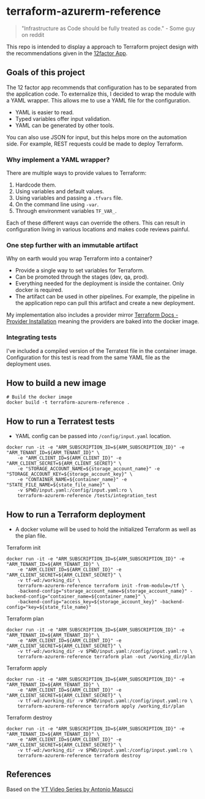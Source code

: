 # terraform-azurerm-reference

> "Infrastructure as Code should be fully treated as code." - Some guy on reddit

This repo is intended to display a approach to Terraform project design with the recommendations given in the [12factor App](https://12factor.net/).

## Goals of this project

The 12 factor app recommends that configuration has to be separated from the application code. To externalize this, I decided to wrap the module with a YAML wrapper. This allows me to use a YAML file for the configuration.

- YAML is easier to read.
- Typed variables offer input validation.
- YAML can be generated by other tools.

You can also use JSON for input, but this helps more on the automation side. For example, REST requests could be made to deploy Terraform.

### Why implement a YAML wrapper?

There are multiple ways to provide values to Terraform:

1. Hardcode them.
2. Using variables and default values.
3. Using variables and passing a `.tfvars` file.
4. On the command line using `-var`.
5. Through environment variables `TF_VAR_`.

Each of these different ways can override the others. This can result in configuration living in various locations and makes code reviews painful.

### One step further with an immutable artifact

Why on earth would you wrap Terraform into a container?

- Provide a single way to set variables for Terraform.
- Can be promoted through the stages (dev, qa, prod).
- Everything needed for the deployment is inside the container. Only docker is required.
- The artifact can be used in other pipelines. For example, the pipeline in the application repo can pull this artifact and create a new deployment.

My implementation also includes a provider mirror [Terraform Docs - Provider Installation](https://www.terraform.io/cli/config/config-file#provider-installation) meaning the providers are baked into the docker image.

### Integrating tests

I've included a compiled version of the Terratest file in the container image. Configuration for this test is read from the same YAML file as the deployment uses.

## How to build a new image

```Shell
# Build the docker image
docker build -t terraform-azurerm-reference .
```

## How to run a Terratest tests

- YAML config can be passed into `/config/input.yaml` location.

```Shell
docker run -it -e "ARM_SUBSCRIPTION_ID=${ARM_SUBSCRIPTION_ID}" -e "ARM_TENANT_ID=${ARM_TENANT_ID}" \
    -e "ARM_CLIENT_ID=${ARM_CLIENT_ID}" -e "ARM_CLIENT_SECRET=${ARM_CLIENT_SECRET}" \
    -e "STORAGE_ACCOUNT_NAME=${storage_account_name}" -e "STORAGE_ACCOUNT_KEY=${storage_account_key}" \
    -e "CONTAINER_NAME=${container_name}" -e "STATE_FILE_NAME=${state_file_name}" \
    -v $PWD/input.yaml:/config/input.yaml:ro \
    terraform-azurerm-reference /tests/integration_test
```

## How to run a Terraform deployment

- A docker volume will be used to hold the initialized Terraform as well as the plan file.

Terraform init

```Shell
docker run -it -e "ARM_SUBSCRIPTION_ID=${ARM_SUBSCRIPTION_ID}" -e "ARM_TENANT_ID=${ARM_TENANT_ID}" \
    -e "ARM_CLIENT_ID=${ARM_CLIENT_ID}" -e "ARM_CLIENT_SECRET=${ARM_CLIENT_SECRET}" \
    -v tf-wd:/working_dir \
    terraform-azurerm-reference terraform init -from-module=/tf \
    -backend-config="storage_account_name=${storage_account_name}" -backend-config="container_name=${container_name}" \
    -backend-config="access_key=${storage_account_key}" -backend-config="key=${state_file_name}"
```

Terraform plan

```Shell
docker run -it -e "ARM_SUBSCRIPTION_ID=${ARM_SUBSCRIPTION_ID}" -e "ARM_TENANT_ID=${ARM_TENANT_ID}" \
    -e "ARM_CLIENT_ID=${ARM_CLIENT_ID}" -e "ARM_CLIENT_SECRET=${ARM_CLIENT_SECRET}" \
    -v tf-wd:/working_dir -v $PWD/input.yaml:/config/input.yaml:ro \
    terraform-azurerm-reference terraform plan -out /working_dir/plan
```

Terraform apply

```Shell
docker run -it -e "ARM_SUBSCRIPTION_ID=${ARM_SUBSCRIPTION_ID}" -e "ARM_TENANT_ID=${ARM_TENANT_ID}" \
    -e "ARM_CLIENT_ID=${ARM_CLIENT_ID}" -e "ARM_CLIENT_SECRET=${ARM_CLIENT_SECRET}" \
    -v tf-wd:/working_dir -v $PWD/input.yaml:/config/input.yaml:ro \
    terraform-azurerm-reference terraform apply /working_dir/plan
```

Terraform destroy

```Shell
docker run -it -e "ARM_SUBSCRIPTION_ID=${ARM_SUBSCRIPTION_ID}" -e "ARM_TENANT_ID=${ARM_TENANT_ID}" \
    -e "ARM_CLIENT_ID=${ARM_CLIENT_ID}" -e "ARM_CLIENT_SECRET=${ARM_CLIENT_SECRET}" \
    -v tf-wd:/working_dir -v $PWD/input.yaml:/config/input.yaml:ro \
    terraform-azurerm-reference terraform destroy
```

## References

Based on the [YT Video Series by Antonio Masucci](https://www.youtube.com/watch?v=FHDkxk9odLA)
